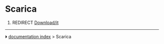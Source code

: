 # Scarica
1.  REDIRECT [Download/it](Download/it.md)



---
⏵ [documentation index](../README.md) > Scarica

